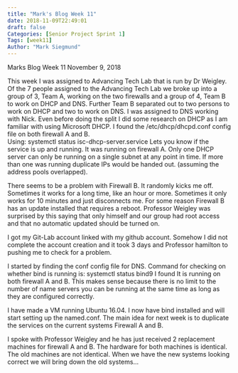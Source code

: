 ```yaml
---
title: "Mark's Blog Week 11"
date: 2018-11-09T22:49:01
draft: false
Categories: [Senior Project Sprint 1]
Tags: [week11]
Author: "Mark Siegmund"
---
```


Marks Blog Week 11								November 9, 2018

This week I was assigned to Advancing Tech Lab that is run by Dr Weigley.  Of the 7 people assigned to the Advancing Tech Lab we broke up into a group of 3, Team A, working on the two firewalls and a group of 4, Team B to work on DHCP and DNS.  Further Team B separated out to two persons to work on DHCP and two to work on DNS.  I was assigned to DNS working with Nick.   Even before doing the split I did some research on DHCP as I am familiar with using Microsoft DHCP.  I found the /etc/dhcp/dhcpd.conf config file on both firewall A and B.  
Using:      systemctl status isc-dhcp-server.service
Lets you know if the service is up and running.  It was running on firewall A.
Only one DHCP server can only be running on a single subnet at any point in time.  If more than one was running duplicate IPs would be handed out.  (assuming the address pools overlapped). 

There seems to be a problem with Firewall B.  It randomly kicks me off.   Sometimes it works for a long time, like an hour or more.  Sometimes it only works for 10 minutes and just disconnects me.  For some reason Firewall B has an update installed that requires a reboot.  Professor Weigley was surprised by this saying that only himself and our group had root access and that no automatic updated should be turned on.

I got my Git-Lab account linked with my github account.  Somehow I did not complete the account creation and it took 3 days and Professor hamilton to pushing me to check for a problem.

I started by finding the conf config file for DNS.  Command for checking on whether bind is running is:   systemctl status bind9
I found It is running on both firewall A and B.  This makes sense because there is no limit to the number of name servers you can be running at the same time as long as they are configured correctly.

I have made a VM running Ubuntu 16.04.  I now have bind installed and will start setting up the named.conf. The main idea for next week is to duplicate the services on the current systems Firewall A and B.

I spoke with Professor Weigley and he has just received 2 replacement machines for firewall A and B.  The hardware for both machines is identical.  The old machines are not identical.  When we have the new systems looking correct we will bring down the old systems...
